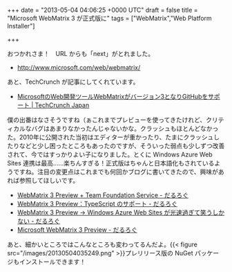 
+++
date = "2013-05-04 04:06:25 +0000 UTC"
draft = false
title = "Microsoft WebMatrix 3 が正式版に"
tags = ["WebMatrix","Web Platform Installer"]

+++
<script>    window.twttr = (function(d, s, id) {        var js, fjs = d.getElementsByTagName(s)[0],            t = window.twttr || {};        if (d.getElementById(id)) return t;        js = d.createElement(s);        js.id = id;        js.src = "https://platform.twitter.com/widgets.js";        fjs.parentNode.insertBefore(js, fjs);        t._e = [];        t.ready = function(f) {            t._e.push(f);        };        return t;    }(document, "script", "twitter-wjs"));</script><script>    twttr.ready(function (twttr) {        var el = document.getElementsByClassName('twitter-syntax-tweet-id-329685225007362048');        for (var i=0;i<el.length;i++) {            if (!!el[i].getAttribute('data-is-tweet-loaded')){                continue;            }            el[i].setAttribute('data-is-tweet-loaded', '1');            twttr.widgets.createTweet('329685225007362048',el[i],{});        }    });</script><div class="twitter-syntax-tweet-id-329685225007362048"></div>おつかれさま！　URL からも「next」がとれました。

<ul>
<li><a href="http://www.microsoft.com/web/webmatrix/">http://www.microsoft.com/web/webmatrix/</a></li>
</ul>あと、TechCrunch が記事にしてくれています。

<ul>
<li><a href="http://jp.techcrunch.com/2013/05/02/20130501microsoft-webmatrix-3-web-development-tool-comes-with-deeper-windows-azure-integration-and-support-for-github/">MicrosoftのWeb開発ツールWebMatrixがバージョン3となりGitHubをサポート | TechCrunch Japan</a></li>
</ul>僕の出番はなさそうですね（ぁこれまでプレビューを使ってきたけれど、クリティカルなバグはあまりなかったんじゃないかな。クラッシュもほとんどなかった。2010年に公開された当初はエディターが重かったり、たまにクラッシュしたりなどと少し困ったところもあったのですが、そういった弱点も少しずつ改善されて、今ではすっかりよい子になりました。とくに Windows Azure Web Sites 連携は最高……楽ちんすぎる！正式版はちゃんと日本語化もされているようですね。注目の変更点はこれまでも何回かブログに書いてきたので、興味があれば参照してほしいです。

<ul>
<li><a href="https://blog.daruyanagi.jp/entry/2013/04/05/153356">WebMatrix 3 Preview + Team Foundation Service - だるろぐ</a></li>
<li><a href="https://blog.daruyanagi.jp/entry/2013/03/23/080714">WebMatrix 3 Preview：TypeScript のサポート - だるろぐ</a></li>
<li><a href="https://blog.daruyanagi.jp/entry/2013/03/23/073646">WebMatrix 3 Preview → Windows Azure Web Sites が光速過ぎて笑うしかない - だるろぐ</a></li>
<li><a href="https://blog.daruyanagi.jp/entry/2013/03/22/060002">Microsoft WebMatrix 3 Preview - だるろぐ</a></li>
</ul>あと、細かいところではこんなところも変わってるんだよ。{{< figure src="/images/20130504035249.png"  >}}プレリリース版の NuGet パッケージもインストールできます！


